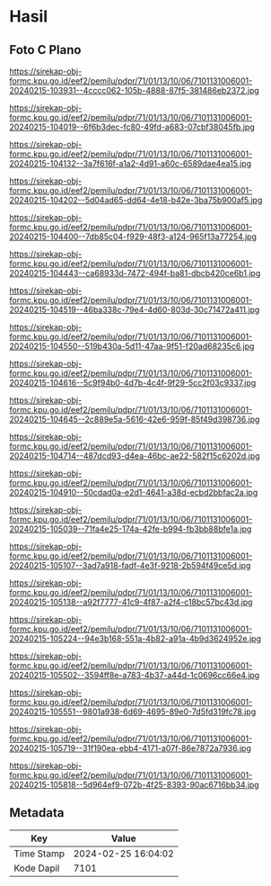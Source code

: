 # Hasil

## Foto C Plano

https://sirekap-obj-formc.kpu.go.id/eef2/pemilu/pdpr/71/01/13/10/06/7101131006001-20240215-103931--4cccc062-105b-4888-87f5-381486eb2372.jpg

https://sirekap-obj-formc.kpu.go.id/eef2/pemilu/pdpr/71/01/13/10/06/7101131006001-20240215-104019--6f6b3dec-fc80-49fd-a683-07cbf38045fb.jpg

https://sirekap-obj-formc.kpu.go.id/eef2/pemilu/pdpr/71/01/13/10/06/7101131006001-20240215-104132--3a7f616f-a1a2-4d91-a60c-6589dae4ea15.jpg

https://sirekap-obj-formc.kpu.go.id/eef2/pemilu/pdpr/71/01/13/10/06/7101131006001-20240215-104202--5d04ad65-dd64-4e18-b42e-3ba75b900af5.jpg

https://sirekap-obj-formc.kpu.go.id/eef2/pemilu/pdpr/71/01/13/10/06/7101131006001-20240215-104400--7db85c04-f929-48f3-a124-965f13a77254.jpg

https://sirekap-obj-formc.kpu.go.id/eef2/pemilu/pdpr/71/01/13/10/06/7101131006001-20240215-104443--ca68933d-7472-494f-ba81-dbcb420ce6b1.jpg

https://sirekap-obj-formc.kpu.go.id/eef2/pemilu/pdpr/71/01/13/10/06/7101131006001-20240215-104519--46ba338c-79e4-4d60-803d-30c71472a411.jpg

https://sirekap-obj-formc.kpu.go.id/eef2/pemilu/pdpr/71/01/13/10/06/7101131006001-20240215-104550--519b430a-5d11-47aa-9f51-f20ad68235c6.jpg

https://sirekap-obj-formc.kpu.go.id/eef2/pemilu/pdpr/71/01/13/10/06/7101131006001-20240215-104616--5c9f94b0-4d7b-4c4f-9f29-5cc2f03c9337.jpg

https://sirekap-obj-formc.kpu.go.id/eef2/pemilu/pdpr/71/01/13/10/06/7101131006001-20240215-104645--2c889e5a-5616-42e6-959f-85f49d398736.jpg

https://sirekap-obj-formc.kpu.go.id/eef2/pemilu/pdpr/71/01/13/10/06/7101131006001-20240215-104714--487dcd93-d4ea-46bc-ae22-582f15c6202d.jpg

https://sirekap-obj-formc.kpu.go.id/eef2/pemilu/pdpr/71/01/13/10/06/7101131006001-20240215-104910--50cdad0a-e2d1-4641-a38d-ecbd2bbfac2a.jpg

https://sirekap-obj-formc.kpu.go.id/eef2/pemilu/pdpr/71/01/13/10/06/7101131006001-20240215-105039--71fa4e25-174a-42fe-b994-fb3bb88bfe1a.jpg

https://sirekap-obj-formc.kpu.go.id/eef2/pemilu/pdpr/71/01/13/10/06/7101131006001-20240215-105107--3ad7a918-fadf-4e3f-9218-2b594f49ce5d.jpg

https://sirekap-obj-formc.kpu.go.id/eef2/pemilu/pdpr/71/01/13/10/06/7101131006001-20240215-105138--a92f7777-41c9-4f87-a2f4-c18bc57bc43d.jpg

https://sirekap-obj-formc.kpu.go.id/eef2/pemilu/pdpr/71/01/13/10/06/7101131006001-20240215-105224--94e3b168-551a-4b82-a91a-4b9d3624952e.jpg

https://sirekap-obj-formc.kpu.go.id/eef2/pemilu/pdpr/71/01/13/10/06/7101131006001-20240215-105502--3594ff8e-a783-4b37-a44d-1c0696cc66e4.jpg

https://sirekap-obj-formc.kpu.go.id/eef2/pemilu/pdpr/71/01/13/10/06/7101131006001-20240215-105551--9801a938-6d69-4695-89e0-7d5fd319fc78.jpg

https://sirekap-obj-formc.kpu.go.id/eef2/pemilu/pdpr/71/01/13/10/06/7101131006001-20240215-105719--31f190ea-ebb4-4171-a07f-86e7872a7936.jpg

https://sirekap-obj-formc.kpu.go.id/eef2/pemilu/pdpr/71/01/13/10/06/7101131006001-20240215-105818--5d964ef9-072b-4f25-8393-90ac6716bb34.jpg


## Metadata

| Key        | Value               |
| ---------- | ------------------- |
| Time Stamp | 2024-02-25 16:04:02 |
| Kode Dapil | 7101                |



